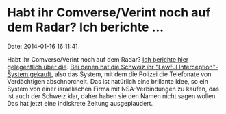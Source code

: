 Habt ihr Comverse/Verint noch auf dem Radar? Ich berichte \...
==============================================================

Date: 2014-01-16 16:11:41

Habt ihr Comverse/Verint noch auf dem Radar? [Ich berichte hier
gelegentlich über die](http://blog.fefe.de/?q=Verint). [Bei denen hat
die Schweiz ihr \"Lawful Interception\"-System
gekauft](http://www.tagesanzeiger.ch/schweiz/standard/Abgehoerte-Leitungen-ein-Schweizer-Flop-und-die-Einheit-8200-/story/27811395),
also das System, mit dem die Polizei die Telefonate von Verdächtigen
abschnorchelt. Das ist natürlich eine brillante Idee, so ein System von
einer israelischen Firma mit NSA-Verbindungen zu kaufen, das ist auch
der Schweiz klar, daher haben sie den Namen nicht sagen wollen. Das hat
jetzt eine indiskrete Zeitung ausgeplaudert.
